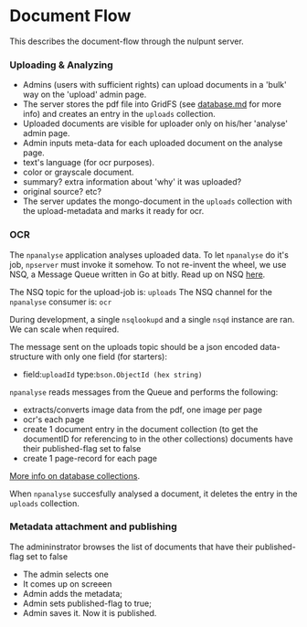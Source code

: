 Document Flow
============

This describes the document-flow through the nulpunt server.

### Uploading & Analyzing
- Admins (users with sufficient rights) can upload documents in a 'bulk' way on the 'upload' admin page.
- The server stores the pdf file into GridFS (see [database.md](database.md) for more info) and creates an entry in the `uploads` collection.
- Uploaded documents are visible for uploader only on his/her 'analyse' admin page.
- Admin inputs meta-data for each uploaded document on the analyse page.
 - text's language (for ocr purposes).
 - color or grayscale document.
 - summary? extra information about 'why' it was uploaded?
 - original source? etc?
- The server updates the mongo-document in the `uploads` collection with the upload-metadata and marks it ready for ocr.

### OCR
The `npanalyse` application analyses uploaded data. To let `npanalyse` do it's job, `npserver` must invoke it somehow. To not re-invent the wheel, we use NSQ, a Message Queue written in Go at bitly. Read up on NSQ [here](http://bitly.github.io/nsq/).

The NSQ topic for the upload-job is: `uploads`
The NSQ channel for the `npanalyse` consumer is: `ocr`

During development, a single `nsqlookupd` and a single `nsqd` instance are ran. We can scale when required.

The message sent on the uploads topic should be a json encoded data-structure with only one field (for starters):
- field:`uploadId` type:`bson.ObjectId (hex string)`

`npanalyse` reads messages from the Queue and performs the following:
- extracts/converts image data from the pdf, one image per page
- ocr's each page
- create 1 document entry in the document collection (to get the documentID for referencing to in the other collections) documents have their published-flag set to false
- create 1 page-record for each page

[More info on database collections](/notes/database.md).

When `npanalyse` succesfully analysed a document, it deletes the entry in the `uploads` collection.

### Metadata attachment and publishing
The admininstrator browses the list of documents that have their published-flag set to false
- The admin selects one
- It comes up on screeen
- Admin adds the metadata;
- Admin sets published-flag to true;
- Admin saves it. Now it is published.

